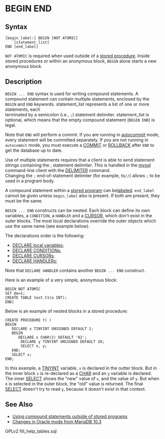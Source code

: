 # BEGIN END

## Syntax

```
[begin_label:] BEGIN [NOT ATOMIC]
    [statement_list]
END [end_label]
```

`NOT ATOMIC` is required when used outside of a [stored procedure](../../../server-usage/stored-routines/stored-procedures/). Inside stored procedures or within an anonymous block, `BEGIN` alone starts a new anonymous block.

## Description

`BEGIN ... END` syntax is used for writing compound statements. A compound statement can contain multiple statements, enclosed by the `BEGIN` and `END` keywords. statement\_list represents a list of one or more statements, each\
terminated by a semicolon (i.e., `;`) statement delimiter. statement\_list is\
optional, which means that the empty compound statement (`BEGIN END`) is\
legal.

Note that `END` will perform a commit. If you are running in [autocommit](../../../ha-and-performance/optimization-and-tuning/system-variables/server-system-variables.md#autocommit) mode, every statement will be committed separately. If you are not running in `autocommit` mode, you must execute a [COMMIT](../transactions/commit.md) or [ROLLBACK](../transactions/rollback.md) after `END` to get the database up to date.

Use of multiple statements requires that a client is able to send statement strings containing the ; statement delimiter. This is handled in the [mysql](https://mariadb.com/kb/en/mysql-command-line_client) command-line client with the [DELIMITER](../../../clients-and-utilities/mariadb-client/delimiters.md) command.\
Changing the `;` end-of-statement delimiter (for example, to`//`) allows `;` to be used in a program body.

A compound statement within a [stored program](../../../server-usage/stored-routines/) can be[labeled](labels.md). `end_label` cannot be given unless `begin_label` also is present. If both are present, they must be the same.

`BEGIN ... END` constructs can be nested. Each block can define its own variables, a `CONDITION`, a `HANDLER` and a [CURSOR](programmatic-compound-statements-cursors/), which don't exist in the outer blocks. The most local declarations override the outer objects which use the same name (see example below).

The declarations order is the following:

* [DECLARE local variables](declare-variable.md);
* [DECLARE CONDITIONs](declare-condition.md);
* [DECLARE CURSORs](programmatic-compound-statements-cursors/declare-cursor.md);
* [DECLARE HANDLERs](declare-handler.md);

Note that `DECLARE HANDLER` contains another `BEGIN ... END` construct.

Here is an example of a very simple, anonymous block:

```
BEGIN NOT ATOMIC
SET @a=1;
CREATE TABLE test.t1(a INT);
END|
```

Below is an example of nested blocks in a stored procedure:

```
CREATE PROCEDURE t( )
BEGIN
   DECLARE x TINYINT UNSIGNED DEFAULT 1;
   BEGIN
      DECLARE x CHAR(2) DEFAULT '02';
       DECLARE y TINYINT UNSIGNED DEFAULT 10;
       SELECT x, y;
   END;
   SELECT x;
END;
```

In this example, a [TINYINT](../../data-types/numeric-data-types/tinyint.md) variable, `x` is declared in the outter block. But in the inner block `x` is re-declared as a [CHAR](../../data-types/string-data-types/char.md) and an `y` variable is declared. The inner [SELECT](../data-manipulation/selecting-data/select.md) shows the "new" value of `x`, and the value of `y`. But when x is selected in the outer block, the "old" value is returned. The final [SELECT](../data-manipulation/selecting-data/select.md) doesn't try to read `y`, because it doesn't exist in that context.

## See Also

* [Using compound statements outside of stored programs](using-compound-statements-outside-of-stored-programs.md)
* [Changes in Oracle mode from MariaDB 10.3](https://app.gitbook.com/s/aEnK0ZXmUbJzqQrTjFyb/comparison/sql_modeoracle)

GPLv2 fill\_help\_tables.sql
